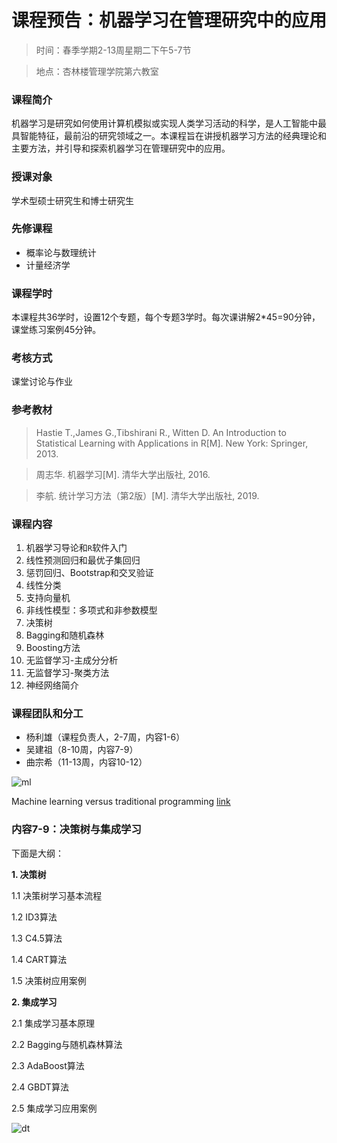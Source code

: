 # 课程预告：机器学习在管理研究中的应用


>时间：春季学期2-13周星期二下午5-7节

> 地点：杏林楼管理学院第六教室

### 课程简介
机器学习是研究如何使用计算机模拟或实现人类学习活动的科学，是人工智能中最具智能特征，最前沿的研究领域之一。本课程旨在讲授机器学习方法的经典理论和主要方法，并引导和探索机器学习在管理研究中的应用。

### 授课对象

学术型硕士研究生和博士研究生

### 先修课程

* 概率论与数理统计
* 计量经济学

### 课程学时

本课程共36学时，设置12个专题，每个专题3学时。每次课讲解2*45=90分钟，课堂练习案例45分钟。

### 考核方式

课堂讨论与作业

### 参考教材

>Hastie T.,James G.,Tibshirani R., Witten D. An Introduction to Statistical Learning with Applications in R[M]. New York: Springer, 2013. 

>周志华. 机器学习[M]. 清华大学出版社, 2016. 

>李航. 统计学习方法（第2版）[M]. 清华大学出版社, 2019. 

### 课程内容

1. 机器学习导论和`R`软件入门
2. 线性预测回归和最优子集回归
3. 惩罚回归、Bootstrap和交叉验证
4. 线性分类
5. 支持向量机
6. 非线性模型：多项式和非参数模型
7. 决策树 
8. Bagging和随机森林
9. Boosting方法
10. 无监督学习-主成分分析
11. 无监督学习-聚类方法
12. 神经网络简介

### 课程团队和分工

* 杨利雄（课程负责人，2-7周，内容1-6）
* 吴建祖（8-10周，内容7-9）
* 曲宗希（11-13周，内容10-12）

![ml](https://www.oreilly.com/library/view/deep-learning-with/9781788624336/assets/27c1671a-61d3-46e1-ac66-e3dbd5683ab2.png)

Machine learning versus traditional programming [link](https://www.oreilly.com/library/view/deep-learning-with/9781788624336/a7a045c6-b0e2-437c-892d-1e61c11446bf.xhtml)


### 内容7-9：决策树与集成学习

下面是大纲：

**1. 决策树**

   1.1 决策树学习基本流程

   1.2 ID3算法

   1.3 C4.5算法

   1.4 CART算法

   1.5 决策树应用案例

**2. 集成学习**

   2.1 集成学习基本原理
   
   2.2 Bagging与随机森林算法
   
   2.3 AdaBoost算法
   
   2.4 GBDT算法 
   
   2.5 集成学习应用案例

![dt](https://lh4.googleusercontent.com/v9UQUwaQTAXVH90b-Ugyw2_61_uErfYvTBtG-RNRNB_eHUFq9AmAN_2IOdfOETnbXImnQVN-wPC7_YzDgf7urCeyhyx5UZmuSwV8BVsV8VnHxl1KtgpuxDifJ4pLE23ooYXLlnc)
